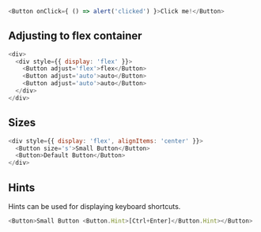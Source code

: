 ```js
<Button onClick={ () => alert('clicked') }>Click me!</Button>
```

## Adjusting to flex container

```js
<div>
  <div style={{ display: 'flex' }}>
    <Button adjust='flex'>flex</Button>
    <Button adjust='auto'>auto</Button>
    <Button adjust='auto'>auto</Button>
  </div>
</div>
```

## Sizes

```js
<div style={{ display: 'flex', alignItems: 'center' }}>
  <Button size='s'>Small Button</Button>
  <Button>Default Button</Button>
</div>
```

## Hints

Hints can be used for displaying keyboard shortcuts.

```js
<Button>Small Button <Button.Hint>[Ctrl+Enter]</Button.Hint></Button>
```
